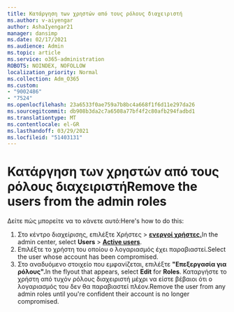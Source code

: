 ```yaml
---
title: Κατάργηση των χρηστών από τους ρόλους διαχειριστή
ms.author: v-aiyengar
author: AshaIyengar21
manager: dansimp
ms.date: 02/17/2021
ms.audience: Admin
ms.topic: article
ms.service: o365-administration
ROBOTS: NOINDEX, NOFOLLOW
localization_priority: Normal
ms.collection: Adm_O365
ms.custom:
- "9002486"
- "7524"
ms.openlocfilehash: 23a6533f0ae759a7b8bc4a668f1f6d11e297da26
ms.sourcegitcommit: db908b3da2c7a6508a77bf4f2c80afb294fadbd1
ms.translationtype: MT
ms.contentlocale: el-GR
ms.lasthandoff: 03/29/2021
ms.locfileid: "51403131"
---
```

# <a name="remove-the-users-from-the-admin-roles"></a><span data-ttu-id="86d8f-102">Κατάργηση των χρηστών από τους ρόλους διαχειριστή</span><span class="sxs-lookup"><span data-stu-id="86d8f-102">Remove the users from the admin roles</span></span>

<span data-ttu-id="86d8f-103">Δείτε πώς μπορείτε να το κάνετε αυτό:</span><span class="sxs-lookup"><span data-stu-id="86d8f-103">Here's how to do this:</span></span>

1. <span data-ttu-id="86d8f-104">Στο κέντρο διαχείρισης, επιλέξτε Χρήστες  >  [**ενεργοί χρήστες.**](https://go.microsoft.com/fwlink/p/?linkid=834822)</span><span class="sxs-lookup"><span data-stu-id="86d8f-104">In the admin center, select **Users** > [**Active users**](https://go.microsoft.com/fwlink/p/?linkid=834822).</span></span>
1. <span data-ttu-id="86d8f-105">Επιλέξτε το χρήστη του οποίου ο λογαριασμός έχει παραβιαστεί.</span><span class="sxs-lookup"><span data-stu-id="86d8f-105">Select the user whose account has been compromised.</span></span>
1. <span data-ttu-id="86d8f-106">Στο αναδυόμενο στοιχείο που εμφανίζεται, επιλέξτε **"Επεξεργασία για** **ρόλους".**</span><span class="sxs-lookup"><span data-stu-id="86d8f-106">In the flyout that appears, select **Edit** for **Roles**.</span></span> <span data-ttu-id="86d8f-107">Καταργήστε το χρήστη από τυχόν ρόλους διαχειριστή μέχρι να είστε βέβαιοι ότι ο λογαριασμός του δεν θα παραβιαστεί πλέον.</span><span class="sxs-lookup"><span data-stu-id="86d8f-107">Remove the user from any admin roles until you're confident their account is no longer compromised.</span></span>

